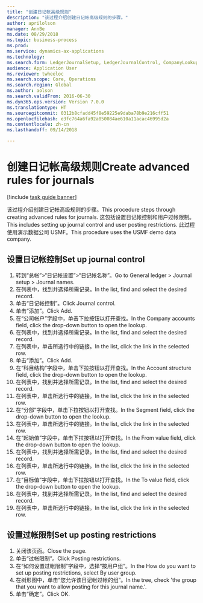 ```yaml
--- 
title: "创建日记帐高级规则"
description: "该过程介绍创建日记帐高级规则的步骤。"
author: aprilolson
manager: AnnBe
ms.date: 08/29/2018
ms.topic: business-process
ms.prod: 
ms.service: dynamics-ax-applications
ms.technology: 
ms.search.form: LedgerJournalSetup, LedgerJournalControl, CompanyLookup, LedgerJournalPostControl
audience: Application User
ms.reviewer: twheeloc
ms.search.scope: Core, Operations
ms.search.region: Global
ms.author: aolson
ms.search.validFrom: 2016-06-30
ms.dyn365.ops.version: Version 7.0.0
ms.translationtype: HT
ms.sourcegitcommit: 0312b8cfadd45f8e59225e9daba78b9e216cff51
ms.openlocfilehash: e3fc764a6fa92a050084ae610a11acac46995d2a
ms.contentlocale: zh-cn
ms.lasthandoff: 09/14/2018

---
```

# <a name="create-advanced-rules-for-journals"></a><span data-ttu-id="accff-103">创建日记帐高级规则</span><span class="sxs-lookup"><span data-stu-id="accff-103">Create advanced rules for journals</span></span>

[!include [task guide banner](../../includes/task-guide-banner.md)]

<span data-ttu-id="accff-104">该过程介绍创建日记帐高级规则的步骤。</span><span class="sxs-lookup"><span data-stu-id="accff-104">This procedure steps through creating advanced rules for journals.</span></span> <span data-ttu-id="accff-105">这包括设置日记帐控制和用户过帐限制。</span><span class="sxs-lookup"><span data-stu-id="accff-105">This includes setting up journal control and user posting restrictions.</span></span> <span data-ttu-id="accff-106">此过程使用演示数据公司 USMF。</span><span class="sxs-lookup"><span data-stu-id="accff-106">This procedure uses the USMF demo data company.</span></span>


## <a name="set-up-journal-control"></a><span data-ttu-id="accff-107">设置日记帐控制</span><span class="sxs-lookup"><span data-stu-id="accff-107">Set up journal control</span></span>
1. <span data-ttu-id="accff-108">转到“总帐”>“日记帐设置”>“日记帐名称”。</span><span class="sxs-lookup"><span data-stu-id="accff-108">Go to General ledger > Journal setup > Journal names.</span></span>
2. <span data-ttu-id="accff-109">在列表中，找到并选择所需记录。</span><span class="sxs-lookup"><span data-stu-id="accff-109">In the list, find and select the desired record.</span></span>
3. <span data-ttu-id="accff-110">单击“日记帐控制”。</span><span class="sxs-lookup"><span data-stu-id="accff-110">Click Journal control.</span></span>
4. <span data-ttu-id="accff-111">单击“添加”。</span><span class="sxs-lookup"><span data-stu-id="accff-111">Click Add.</span></span>
5. <span data-ttu-id="accff-112">在“公司帐户”字段中，单击下拉按钮以打开查找。</span><span class="sxs-lookup"><span data-stu-id="accff-112">In the Company accounts field, click the drop-down button to open the lookup.</span></span>
6. <span data-ttu-id="accff-113">在列表中，找到并选择所需记录。</span><span class="sxs-lookup"><span data-stu-id="accff-113">In the list, find and select the desired record.</span></span>
7. <span data-ttu-id="accff-114">在列表中，单击所选行中的链接。</span><span class="sxs-lookup"><span data-stu-id="accff-114">In the list, click the link in the selected row.</span></span>
8. <span data-ttu-id="accff-115">单击“添加”。</span><span class="sxs-lookup"><span data-stu-id="accff-115">Click Add.</span></span>
9. <span data-ttu-id="accff-116">在“科目结构”字段中，单击下拉按钮以打开查找。</span><span class="sxs-lookup"><span data-stu-id="accff-116">In the Account structure field, click the drop-down button to open the lookup.</span></span>
10. <span data-ttu-id="accff-117">在列表中，找到并选择所需记录。</span><span class="sxs-lookup"><span data-stu-id="accff-117">In the list, find and select the desired record.</span></span>
11. <span data-ttu-id="accff-118">在列表中，单击所选行中的链接。</span><span class="sxs-lookup"><span data-stu-id="accff-118">In the list, click the link in the selected row.</span></span>
12. <span data-ttu-id="accff-119">在“分部”字段中，单击下拉按钮以打开查找。</span><span class="sxs-lookup"><span data-stu-id="accff-119">In the Segment field, click the drop-down button to open the lookup.</span></span>
13. <span data-ttu-id="accff-120">在列表中，单击所选行中的链接。</span><span class="sxs-lookup"><span data-stu-id="accff-120">In the list, click the link in the selected row.</span></span>
14. <span data-ttu-id="accff-121">在“起始值”字段中，单击下拉按钮以打开查找。</span><span class="sxs-lookup"><span data-stu-id="accff-121">In the From value field, click the drop-down button to open the lookup.</span></span>
15. <span data-ttu-id="accff-122">在列表中，找到并选择所需记录。</span><span class="sxs-lookup"><span data-stu-id="accff-122">In the list, find and select the desired record.</span></span>
16. <span data-ttu-id="accff-123">在列表中，单击所选行中的链接。</span><span class="sxs-lookup"><span data-stu-id="accff-123">In the list, click the link in the selected row.</span></span>
17. <span data-ttu-id="accff-124">在“目标值”字段中，单击下拉按钮以打开查找。</span><span class="sxs-lookup"><span data-stu-id="accff-124">In the To value field, click the drop-down button to open the lookup.</span></span>
18. <span data-ttu-id="accff-125">在列表中，找到并选择所需记录。</span><span class="sxs-lookup"><span data-stu-id="accff-125">In the list, find and select the desired record.</span></span>
19. <span data-ttu-id="accff-126">在列表中，单击所选行中的链接。</span><span class="sxs-lookup"><span data-stu-id="accff-126">In the list, click the link in the selected row.</span></span>

## <a name="set-up-posting-restrictions"></a><span data-ttu-id="accff-127">设置过帐限制</span><span class="sxs-lookup"><span data-stu-id="accff-127">Set up posting restrictions</span></span>
1. <span data-ttu-id="accff-128">关闭该页面。</span><span class="sxs-lookup"><span data-stu-id="accff-128">Close the page.</span></span>
2. <span data-ttu-id="accff-129">单击“过帐限制”。</span><span class="sxs-lookup"><span data-stu-id="accff-129">Click Posting restrictions.</span></span>
3. <span data-ttu-id="accff-130">在“如何设置过帐限制”字段中，选择“按用户组”。</span><span class="sxs-lookup"><span data-stu-id="accff-130">In the How do you want to set up posting restrictions, select By user group.</span></span>
4. <span data-ttu-id="accff-131">在树形图中，单击“您允许该日记帐过帐的组”。</span><span class="sxs-lookup"><span data-stu-id="accff-131">In the tree, check 'the group that you want to allow posting for this journal name.'.</span></span>
5. <span data-ttu-id="accff-132">单击“确定”。</span><span class="sxs-lookup"><span data-stu-id="accff-132">Click OK.</span></span>


